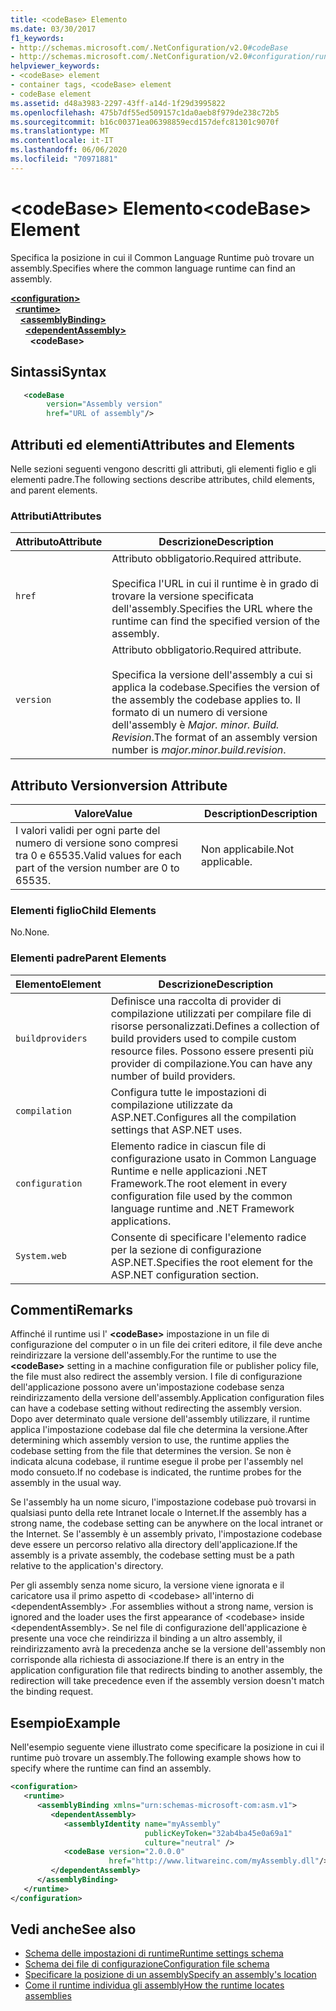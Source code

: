 ```yaml
---
title: <codeBase> Elemento
ms.date: 03/30/2017
f1_keywords:
- http://schemas.microsoft.com/.NetConfiguration/v2.0#codeBase
- http://schemas.microsoft.com/.NetConfiguration/v2.0#configuration/runtime/assemblyBinding/dependentAssembly/codeBase
helpviewer_keywords:
- <codeBase> element
- container tags, <codeBase> element
- codeBase element
ms.assetid: d48a3983-2297-43ff-a14d-1f29d3995822
ms.openlocfilehash: 475b7df55ed509157c1da0aeb8f979de238c72b5
ms.sourcegitcommit: b16c00371ea06398859ecd157defc81301c9070f
ms.translationtype: MT
ms.contentlocale: it-IT
ms.lasthandoff: 06/06/2020
ms.locfileid: "70971881"
---
```

# <a name="codebase-element"></a><span data-ttu-id="72692-102">\<codeBase> Elemento</span><span class="sxs-lookup"><span data-stu-id="72692-102">\<codeBase> Element</span></span>

<span data-ttu-id="72692-103">Specifica la posizione in cui il Common Language Runtime può trovare un assembly.</span><span class="sxs-lookup"><span data-stu-id="72692-103">Specifies where the common language runtime can find an assembly.</span></span>

[**\<configuration>**](../configuration-element.md)\
&nbsp;&nbsp;[**\<runtime>**](runtime-element.md)\
&nbsp;&nbsp;&nbsp;&nbsp;[**\<assemblyBinding>**](assemblybinding-element-for-runtime.md)\
&nbsp;&nbsp;&nbsp;&nbsp;&nbsp;&nbsp;[**\<dependentAssembly>**](dependentassembly-element.md)\
&nbsp;&nbsp;&nbsp;&nbsp;&nbsp;&nbsp;&nbsp;&nbsp;**\<codeBase>**

## <a name="syntax"></a><span data-ttu-id="72692-104">Sintassi</span><span class="sxs-lookup"><span data-stu-id="72692-104">Syntax</span></span>

```xml
   <codeBase
        version="Assembly version"
        href="URL of assembly"/>
```

## <a name="attributes-and-elements"></a><span data-ttu-id="72692-105">Attributi ed elementi</span><span class="sxs-lookup"><span data-stu-id="72692-105">Attributes and Elements</span></span>

<span data-ttu-id="72692-106">Nelle sezioni seguenti vengono descritti gli attributi, gli elementi figlio e gli elementi padre.</span><span class="sxs-lookup"><span data-stu-id="72692-106">The following sections describe attributes, child elements, and parent elements.</span></span>

### <a name="attributes"></a><span data-ttu-id="72692-107">Attributi</span><span class="sxs-lookup"><span data-stu-id="72692-107">Attributes</span></span>

|<span data-ttu-id="72692-108">Attributo</span><span class="sxs-lookup"><span data-stu-id="72692-108">Attribute</span></span>|<span data-ttu-id="72692-109">Descrizione</span><span class="sxs-lookup"><span data-stu-id="72692-109">Description</span></span>|
|---------------|-----------------|
|`href`|<span data-ttu-id="72692-110">Attributo obbligatorio.</span><span class="sxs-lookup"><span data-stu-id="72692-110">Required attribute.</span></span><br /><br /> <span data-ttu-id="72692-111">Specifica l'URL in cui il runtime è in grado di trovare la versione specificata dell'assembly.</span><span class="sxs-lookup"><span data-stu-id="72692-111">Specifies the URL where the runtime can find the specified version of the assembly.</span></span>|
|`version`|<span data-ttu-id="72692-112">Attributo obbligatorio.</span><span class="sxs-lookup"><span data-stu-id="72692-112">Required attribute.</span></span><br /><br /> <span data-ttu-id="72692-113">Specifica la versione dell'assembly a cui si applica la codebase.</span><span class="sxs-lookup"><span data-stu-id="72692-113">Specifies the version of the assembly the codebase applies to.</span></span> <span data-ttu-id="72692-114">Il formato di un numero di versione dell'assembly è *Major. minor. Build. Revision*.</span><span class="sxs-lookup"><span data-stu-id="72692-114">The format of an assembly version number is *major.minor.build.revision*.</span></span>|

## <a name="version-attribute"></a><span data-ttu-id="72692-115">Attributo Version</span><span class="sxs-lookup"><span data-stu-id="72692-115">version Attribute</span></span>

|<span data-ttu-id="72692-116">Valore</span><span class="sxs-lookup"><span data-stu-id="72692-116">Value</span></span>|<span data-ttu-id="72692-117">Description</span><span class="sxs-lookup"><span data-stu-id="72692-117">Description</span></span>|
|-----------|-----------------|
|<span data-ttu-id="72692-118">I valori validi per ogni parte del numero di versione sono compresi tra 0 e 65535.</span><span class="sxs-lookup"><span data-stu-id="72692-118">Valid values for each part of the version number are 0 to 65535.</span></span>|<span data-ttu-id="72692-119">Non applicabile.</span><span class="sxs-lookup"><span data-stu-id="72692-119">Not applicable.</span></span>|

### <a name="child-elements"></a><span data-ttu-id="72692-120">Elementi figlio</span><span class="sxs-lookup"><span data-stu-id="72692-120">Child Elements</span></span>

<span data-ttu-id="72692-121">No.</span><span class="sxs-lookup"><span data-stu-id="72692-121">None.</span></span>

### <a name="parent-elements"></a><span data-ttu-id="72692-122">Elementi padre</span><span class="sxs-lookup"><span data-stu-id="72692-122">Parent Elements</span></span>

|<span data-ttu-id="72692-123">Elemento</span><span class="sxs-lookup"><span data-stu-id="72692-123">Element</span></span>|<span data-ttu-id="72692-124">Descrizione</span><span class="sxs-lookup"><span data-stu-id="72692-124">Description</span></span>|
|-------------|-----------------|
|`buildproviders`|<span data-ttu-id="72692-125">Definisce una raccolta di provider di compilazione utilizzati per compilare file di risorse personalizzati.</span><span class="sxs-lookup"><span data-stu-id="72692-125">Defines a collection of build providers used to compile custom resource files.</span></span> <span data-ttu-id="72692-126">Possono essere presenti più provider di compilazione.</span><span class="sxs-lookup"><span data-stu-id="72692-126">You can have any number of build providers.</span></span>|
|`compilation`|<span data-ttu-id="72692-127">Configura tutte le impostazioni di compilazione utilizzate da ASP.NET.</span><span class="sxs-lookup"><span data-stu-id="72692-127">Configures all the compilation settings that ASP.NET uses.</span></span>|
|`configuration`|<span data-ttu-id="72692-128">Elemento radice in ciascun file di configurazione usato in Common Language Runtime e nelle applicazioni .NET Framework.</span><span class="sxs-lookup"><span data-stu-id="72692-128">The root element in every configuration file used by the common language runtime and .NET Framework applications.</span></span>|
|`System.web`|<span data-ttu-id="72692-129">Consente di specificare l'elemento radice per la sezione di configurazione ASP.NET.</span><span class="sxs-lookup"><span data-stu-id="72692-129">Specifies the root element for the ASP.NET configuration section.</span></span>|

## <a name="remarks"></a><span data-ttu-id="72692-130">Commenti</span><span class="sxs-lookup"><span data-stu-id="72692-130">Remarks</span></span>

<span data-ttu-id="72692-131">Affinché il runtime usi l' **\<codeBase>** impostazione in un file di configurazione del computer o in un file dei criteri editore, il file deve anche reindirizzare la versione dell'assembly.</span><span class="sxs-lookup"><span data-stu-id="72692-131">For the runtime to use the **\<codeBase>** setting in a machine configuration file or publisher policy file, the file must also redirect the assembly version.</span></span> <span data-ttu-id="72692-132">I file di configurazione dell'applicazione possono avere un'impostazione codebase senza reindirizzamento della versione dell'assembly.</span><span class="sxs-lookup"><span data-stu-id="72692-132">Application configuration files can have a codebase setting without redirecting the assembly version.</span></span> <span data-ttu-id="72692-133">Dopo aver determinato quale versione dell'assembly utilizzare, il runtime applica l'impostazione codebase dal file che determina la versione.</span><span class="sxs-lookup"><span data-stu-id="72692-133">After determining which assembly version to use, the runtime applies the codebase setting from the file that determines the version.</span></span> <span data-ttu-id="72692-134">Se non è indicata alcuna codebase, il runtime esegue il probe per l'assembly nel modo consueto.</span><span class="sxs-lookup"><span data-stu-id="72692-134">If no codebase is indicated, the runtime probes for the assembly in the usual way.</span></span>

<span data-ttu-id="72692-135">Se l'assembly ha un nome sicuro, l'impostazione codebase può trovarsi in qualsiasi punto della rete Intranet locale o Internet.</span><span class="sxs-lookup"><span data-stu-id="72692-135">If the assembly has a strong name, the codebase setting can be anywhere on the local intranet or the Internet.</span></span> <span data-ttu-id="72692-136">Se l'assembly è un assembly privato, l'impostazione codebase deve essere un percorso relativo alla directory dell'applicazione.</span><span class="sxs-lookup"><span data-stu-id="72692-136">If the assembly is a private assembly, the codebase setting must be a path relative to the application's directory.</span></span>

<span data-ttu-id="72692-137">Per gli assembly senza nome sicuro, la versione viene ignorata e il caricatore usa il primo aspetto di \<codebase> all'interno di \<dependentAssembly> .</span><span class="sxs-lookup"><span data-stu-id="72692-137">For assemblies without a strong name, version is ignored and the loader uses the first appearance of \<codebase> inside \<dependentAssembly>.</span></span> <span data-ttu-id="72692-138">Se nel file di configurazione dell'applicazione è presente una voce che reindirizza il binding a un altro assembly, il reindirizzamento avrà la precedenza anche se la versione dell'assembly non corrisponde alla richiesta di associazione.</span><span class="sxs-lookup"><span data-stu-id="72692-138">If there is an entry in the application configuration file that redirects binding to another assembly, the redirection will take precedence even if the assembly version doesn't match the binding request.</span></span>

## <a name="example"></a><span data-ttu-id="72692-139">Esempio</span><span class="sxs-lookup"><span data-stu-id="72692-139">Example</span></span>

<span data-ttu-id="72692-140">Nell'esempio seguente viene illustrato come specificare la posizione in cui il runtime può trovare un assembly.</span><span class="sxs-lookup"><span data-stu-id="72692-140">The following example shows how to specify where the runtime can find an assembly.</span></span>

```xml
<configuration>
   <runtime>
      <assemblyBinding xmlns="urn:schemas-microsoft-com:asm.v1">
         <dependentAssembly>
            <assemblyIdentity name="myAssembly"
                              publicKeyToken="32ab4ba45e0a69a1"
                              culture="neutral" />
            <codeBase version="2.0.0.0"
                      href="http://www.litwareinc.com/myAssembly.dll"/>
         </dependentAssembly>
      </assemblyBinding>
   </runtime>
</configuration>
```

## <a name="see-also"></a><span data-ttu-id="72692-141">Vedi anche</span><span class="sxs-lookup"><span data-stu-id="72692-141">See also</span></span>

- [<span data-ttu-id="72692-142">Schema delle impostazioni di runtime</span><span class="sxs-lookup"><span data-stu-id="72692-142">Runtime settings schema</span></span>](index.md)
- [<span data-ttu-id="72692-143">Schema dei file di configurazione</span><span class="sxs-lookup"><span data-stu-id="72692-143">Configuration file schema</span></span>](../index.md)
- [<span data-ttu-id="72692-144">Specificare la posizione di un assembly</span><span class="sxs-lookup"><span data-stu-id="72692-144">Specify an assembly's location</span></span>](../../../../standard/assembly/location.md)
- [<span data-ttu-id="72692-145">Come il runtime individua gli assembly</span><span class="sxs-lookup"><span data-stu-id="72692-145">How the runtime locates assemblies</span></span>](../../../deployment/how-the-runtime-locates-assemblies.md)
